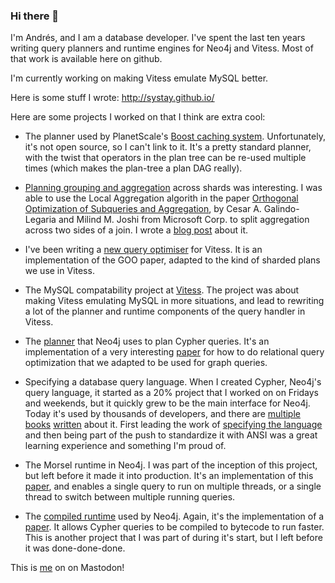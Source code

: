 ### Hi there 👋

I'm Andrés, and I am a database developer. I've spent the last ten years writing query planners and runtime engines for Neo4j and Vitess. Most of that work is available here on github.

I'm currently working on making Vitess emulate MySQL better.

Here is some stuff I wrote:
http://systay.github.io/

Here are some projects I worked on that I think are extra cool:
   * The planner used by PlanetScale's [Boost caching system](https://planetscale.com/features/boost). Unfortunately, it's not open source, so I can't link to it. It's a pretty standard planner, with the twist that operators in the plan tree can be re-used multiple times (which makes the plan-tree a plan DAG really).

   * [Planning grouping and aggregation](https://github.com/vitessio/vitess/pull/9643) across shards was interesting. I was able to use the Local Aggregation algorith in the paper [Orthogonal Optimization of Subqueries and Aggregation](https://citeseerx.ist.psu.edu/viewdoc/download?doi=10.1.1.563.8492&rep=rep1&type=pdf), by Cesar A. Galindo-Legaria and Milind M. Joshi from Microsoft Corp. to split aggregation across two sides of a join. I wrote a [blog post](https://planetscale.com/blog/grouping-and-aggregations-on-vitess) about it. 

   * I've been writing a [new query optimiser](https://github.com/vitessio/vitess/issues/7280) for Vitess. It is an implementation of the GOO paper, adapted to the kind of sharded plans we use in Vitess.
   
   * The MySQL compatability project at [Vitess](https://github.com/vitessio/vitess/). The project was about making Vitess emulating MySQL in more situations, and lead to rewriting a lot of the planner and runtime components of the query handler in Vitess.

   * The [planner](https://github.com/neo4j/neo4j/tree/4.2/community/cypher/cypher-planner/src/main/scala/org/neo4j/cypher/internal/compiler/planner/logical) that Neo4j uses to plan Cypher queries. It's an implementation of a very interesting [paper](https://citeseerx.ist.psu.edu/viewdoc/download?doi=10.1.1.43.4235&rep=rep1&type=pdf) for how to do relational query optimization that we adapted to be used for graph queries.
   
   * Specifying a database query language. When I created Cypher, Neo4j's query language, it started as a 20% project that I worked on on Fridays and weekends, but it quickly grew to be the main interface for Neo4j. Today it's used by thousands of developers, and there are [multiple](https://www.amazon.com/dp/B089DSXN3Q) [books](https://www.amazon.com/dp/B00KCHOXZE) [written](https://www.amazon.com/dp/B083ND9B27) about it. First leading the work of [specifying the language](https://github.com/opencypher/openCypher) and then being part of the push to standardize it with ANSI was a great learning experience and something I'm proud of.
   
   * The Morsel runtime in Neo4j. I was part of the inception of this project, but left before it made it into production. It's an implementation of this [paper](http://cs.brown.edu/~kayhan/papers/morsel_cp.pdf), and enables a single query to run on multiple threads, or a single thread to switch between multiple running queries.

   * The [compiled runtime](https://github.com/neo4j/neo4j/tree/3.2/enterprise/cypher/cypher-compiled-runtime-3.2/src/main/scala/org/neo4j/cypher/internal/compiled_runtime/v3_2) used by Neo4j. Again, it's the implementation of a [paper](https://w6113.github.io/files/papers/p539-neumann.pdf). It allows Cypher queries to be compiled to bytecode to run faster. This is another project that I was part of during it's start, but I left before it was done-done-done.

This is <a rel="me" href="https://fosstodon.org/@systay">me</a> on on Mastodon!
